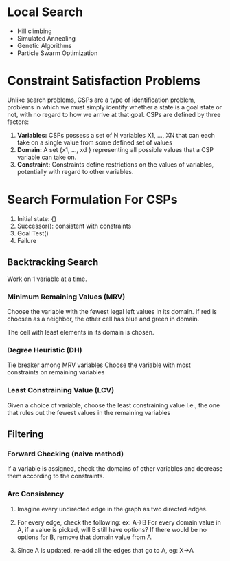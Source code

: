 # Local Search
- Hill climbing
- Simulated Annealing
- Genetic Algorithms
- Particle Swarm Optimization


# Constraint Satisfaction Problems
Unlike search problems, CSPs are a type of identification problem, problems in which we must simply identify whether a state is a goal state or not, with no regard to how we arrive at that goal. CSPs are defined by three factors:

1) **Variables:** CSPs possess a set of N variables X1, ..., XN that can each take on a single value from some defined set of values
2) **Domain:** A set {x1, ..., xd } representing all possible values that a CSP variable can take on.
3) **Constraint:** Constraints define restrictions on the values of variables, potentially with regard to other variables.



# Search Formulation For CSPs
1) Initial state: {}
2) Successor(): consistent with constraints
3) Goal Test()
4) Failure
## Backtracking Search
Work on 1 variable at a time.

### Minimum Remaining Values (MRV)
Choose the variable with the fewest legal left values in its domain.
If red is choosen as a neighbor, the other cell has blue and green in domain.

The cell with least elements in its domain is chosen.

### Degree Heuristic (DH)
Tie breaker among MRV variables
Choose the variable with most constraints on remaining variables
### Least Constraining Value (LCV)
Given a choice of variable, choose the least constraining value
I.e., the one that rules out the fewest values in the remaining variables


## Filtering

### Forward Checking (naive method)
If a variable is assigned, check the domains of other variables and decrease them according to the constraints.

### Arc Consistency
1) Imagine every undirected edge in the graph as two directed edges.
2) For every edge, check the following: ex: A->B
   For every domain value in A, if a value is picked, will B still have options?
   If there would be no options for B, remove that domain value from A.

3) Since A is updated, re-add all the edges that go to A, eg: X->A

